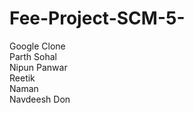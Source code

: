 # Fee-Project-SCM-5-
Google Clone
<br>
Parth Sohal <br> Nipun Panwar <br> Reetik <br> Naman <br> Navdeesh Don
